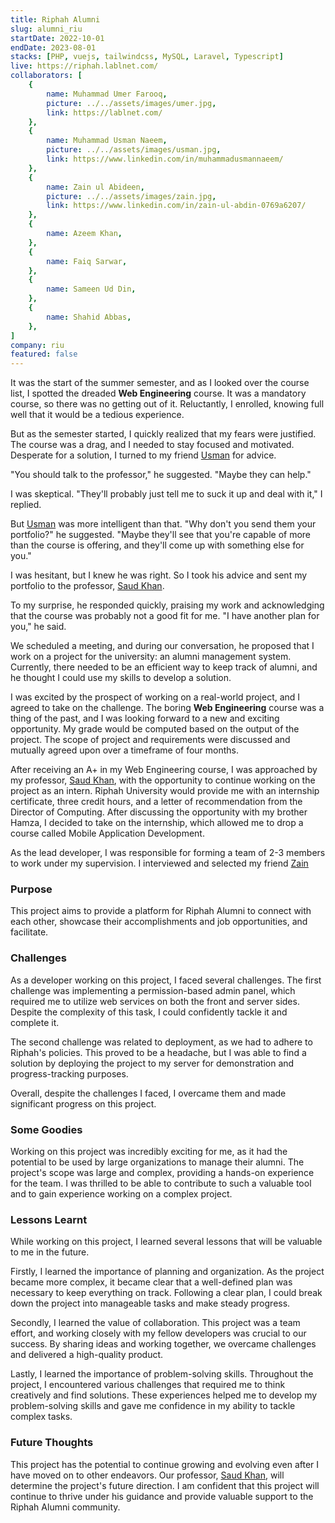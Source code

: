 ```yaml
---
title: Riphah Alumni
slug: alumni_riu
startDate: 2022-10-01
endDate: 2023-08-01
stacks: [PHP, vuejs, tailwindcss, MySQL, Laravel, Typescript]
live: https://riphah.lablnet.com/
collaborators: [
    {
        name: Muhammad Umer Farooq,
        picture: ../../assets/images/umer.jpg,
        link: https://lablnet.com/
    },
    {
        name: Muhammad Usman Naeem,
        picture: ../../assets/images/usman.jpg,
        link: https://www.linkedin.com/in/muhammadusmannaeem/
    },
    {
        name: Zain ul Abideen,
        picture: ../../assets/images/zain.jpg,
        link: https://www.linkedin.com/in/zain-ul-abdin-0769a6207/
    },
    {
        name: Azeem Khan,
    },
    {
        name: Faiq Sarwar,
    },
    {
        name: Sameen Ud Din,
    },
    {
        name: Shahid Abbas,
    },
]
company: riu
featured: false
---
```


It was the start of the summer semester, and as I looked over the course list, I spotted the dreaded **Web Engineering** course. It was a mandatory course, so there was no getting out of it. Reluctantly, I enrolled, knowing full well that it would be a tedious experience.

But as the semester started, I quickly realized that my fears were justified. The course was a drag, and I needed to stay focused and motivated. Desperate for a solution, I turned to my friend [Usman](https://www.linkedin.com/in/muhammadusmannaeem/) for advice.

"You should talk to the professor," he suggested. "Maybe they can help."

I was skeptical. "They'll probably just tell me to suck it up and deal with it," I replied.

But [Usman](https://www.linkedin.com/in/muhammadusmannaeem/) was more intelligent than that. "Why don't you send them your portfolio?" he suggested. "Maybe they'll see that you're capable of more than the course is offering, and they'll come up with something else for you."

I was hesitant, but I knew he was right. So I took his advice and sent my portfolio to the professor, [Saud Khan](https://www.linkedin.com/in/saudkhanpk/).

To my surprise, he responded quickly, praising my work and acknowledging that the course was probably not a good fit for me. "I have another plan for you," he said.

We scheduled a meeting, and during our conversation, he proposed that I work on a project for the university: an alumni management system. Currently, there needed to be an efficient way to keep track of alumni, and he thought I could use my skills to develop a solution.

I was excited by the prospect of working on a real-world project, and I agreed to take on the challenge. The boring **Web Engineering** course was a thing of the past, and I was looking forward to a new and exciting opportunity. My grade would be computed based on the output of the project. The scope of project and requirements were discussed and mutually agreed upon over a timeframe of four months.

After receiving an A+ in my Web Engineering course, I was approached by my professor, [Saud Khan](https://www.linkedin.com/in/saudkhanpk/), with the opportunity to continue working on the project as an intern. Riphah University would provide me with an internship certificate, three credit hours, and a letter of recommendation from the Director of Computing. After discussing the opportunity with my brother Hamza, I decided to take on the internship, which allowed me to drop a course called Mobile Application Development.

As the lead developer, I was responsible for forming a team of 2-3 members to work under my supervision. I interviewed and selected my friend [Zain](https://www.linkedin.com/in/zain-ul)

### Purpose

This project aims to provide a platform for Riphah Alumni to connect with each other, showcase their accomplishments and job opportunities, and facilitate.

### Challenges

As a developer working on this project, I faced several challenges. The first challenge was implementing a permission-based admin panel, which required me to utilize web services on both the front and server sides. Despite the complexity of this task, I could confidently tackle it and complete it.

The second challenge was related to deployment, as we had to adhere to Riphah's policies. This proved to be a headache, but I was able to find a solution by deploying the project to my server for demonstration and progress-tracking purposes.

Overall, despite the challenges I faced, I overcame them and made significant progress on this project.

### Some Goodies

Working on this project was incredibly exciting for me, as it had the potential to be used by large organizations to manage their alumni. The project's scope was large and complex, providing a hands-on experience for the team. I was thrilled to be able to contribute to such a valuable tool and to gain experience working on a complex project.

### Lessons Learnt

While working on this project, I learned several lessons that will be valuable to me in the future.

Firstly, I learned the importance of planning and organization. As the project became more complex, it became clear that a well-defined plan was necessary to keep everything on track. Following a clear plan, I could break down the project into manageable tasks and make steady progress.

Secondly, I learned the value of collaboration. This project was a team effort, and working closely with my fellow developers was crucial to our success. By sharing ideas and working together, we overcame challenges and delivered a high-quality product.

Lastly, I learned the importance of problem-solving skills. Throughout the project, I encountered various challenges that required me to think creatively and find solutions. These experiences helped me to develop my problem-solving skills and gave me confidence in my ability to tackle complex tasks.

### Future Thoughts

This project has the potential to continue growing and evolving even after I have moved on to other endeavors. Our professor, [Saud Khan](https://www.linkedin.com/in/saudkhanpk/), will determine the project's future direction. I am confident that this project will continue to thrive under his guidance and provide valuable support to the Riphah Alumni community.
